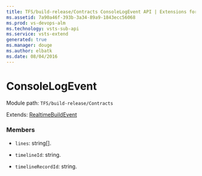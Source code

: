 ```yaml
---
title: TFS/build-release/Contracts ConsoleLogEvent API | Extensions for Visual Studio Team Services
ms.assetid: 7a90a46f-393b-3a34-89a9-1843ecc56068
ms.prod: vs-devops-alm
ms.technology: vsts-sub-api
ms.service: vsts-extend
generated: true
ms.manager: douge
ms.author: elbatk
ms.date: 08/04/2016
---
```


# ConsoleLogEvent

Module path: `TFS/build-release/Contracts`

Extends: [RealtimeBuildEvent](./RealtimeBuildEvent.md)

### Members

* `lines`: string[]. 

* `timelineId`: string. 

* `timelineRecordId`: string. 


